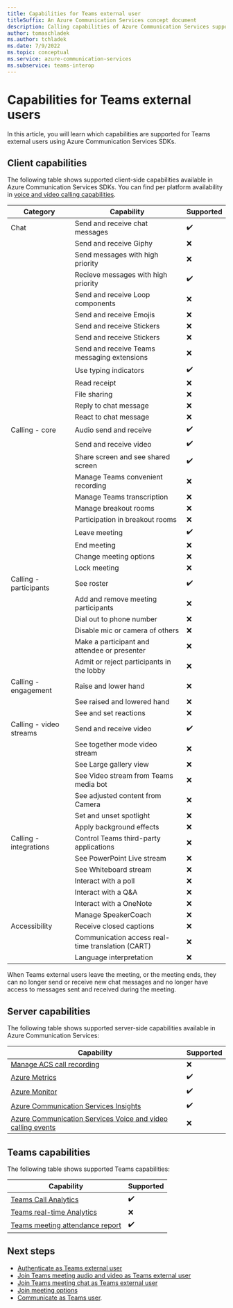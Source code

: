 ```yaml
---
title: Capabilities for Teams external user
titleSuffix: An Azure Communication Services concept document
description: Calling capabilities of Azure Communication Services support for Teams external users
author: tomaschladek
ms.author: tchladek
ms.date: 7/9/2022
ms.topic: conceptual
ms.service: azure-communication-services
ms.subservice: teams-interop
---
```


# Capabilities for Teams external users

In this article, you will learn which capabilities are supported for Teams external users using Azure Communication Services SDKs.

## Client capabilities
The following table shows supported client-side capabilities available in Azure Communication Services SDKs. You can find per platform availability in [voice and video calling capabilities](../../voice-video-calling/calling-sdk-features.md).

| Category | Capability | Supported |
| --- | --- | --- |
|Chat | Send and receive chat messages                | ✔️ |
| | Send and receive Giphy                        | ❌ |
| | Send messages with high priority              | ❌ |
| | Recieve messages with high priority           | ✔️ |
| | Send and receive Loop components              | ❌ |
| | Send and receive Emojis                       | ❌ |
| | Send and receive Stickers                     | ❌ |
| | Send and receive Stickers                     | ❌ |
| | Send and receive Teams messaging extensions   | ❌ |
| | Use typing indicators                         | ✔️ |
| | Read receipt                                  | ❌ |
| | File sharing                                  | ❌ |
| | Reply to chat message                         | ❌ |
| | React to chat message                         | ❌ |
|Calling - core | Audio send and receive          | ✔️ |
| | Send and receive video                        | ✔️ |
| | Share screen and see shared screen            | ✔️ |
| | Manage Teams convenient recording             | ❌ |
| | Manage Teams transcription                    | ❌ |
| | Manage breakout rooms                         | ❌ |
| | Participation in breakout rooms               | ❌ |
| | Leave meeting                                 | ✔️ |
| | End meeting                                   | ❌ |
| | Change meeting options                        | ❌ |
| | Lock meeting                                  | ❌ |
| Calling - participants| See roster              | ✔️ |
| | Add and remove meeting participants           | ❌ |
| | Dial out to phone number                      | ❌ |
| | Disable mic or camera of others               | ❌ |
| | Make a participant and attendee or presenter  | ❌ |
| | Admit or reject participants in the lobby     | ❌ |
| Calling - engagement | Raise and lower hand     | ❌ |
| | See raised and lowered hand | ❌ |
| | See and set reactions                         | ❌ |
| Calling - video streams | Send and receive video | ✔️ |
| | See together mode video stream                | ❌ |
| | See Large gallery view                        | ❌ |
| | See Video stream from Teams media bot         | ❌ |
| | See adjusted content from Camera              | ❌ |
| | Set and unset spotlight                       | ❌ |
| | Apply background effects                      | ❌ |
| Calling - integrations | Control Teams third-party applications | ❌ |
| | See PowerPoint Live stream                    | ❌ |
| | See Whiteboard stream                         | ❌ |
| | Interact with a poll                          | ❌ |
| | Interact with a Q&A                           | ❌ |
| | Interact with a OneNote                       | ❌ |
| | Manage SpeakerCoach                           | ❌ |
| Accessibility | Receive closed captions         | ❌ |
| | Communication access real-time translation (CART) | ❌ |
| | Language interpretation                       | ❌ |

When Teams external users leave the meeting, or the meeting ends, they can no longer send or receive new chat messages and no longer have access to messages sent and received during the meeting. 

## Server capabilities

The following table shows supported server-side capabilities available in Azure Communication Services:

|Capability | Supported |
| --- | --- |
| [Manage ACS call recording](../../voice-video-calling/call-recording.md)                                                        | ❌ |
| [Azure Metrics](../../metrics.md)                                                                                               | ✔️ |
| [Azure Monitor](../../logging-and-diagnostics.md)                                                                                  | ✔️ |
| [Azure Communication Services Insights](../../analytics/insights.md)                                                            | ✔️ |
| [Azure Communication Services Voice and video calling events](../../../../event-grid/communication-services-voice-video-events.md) | ❌ |


## Teams capabilities

The following table shows supported Teams capabilities:

|Capability | Supported |
| --- | --- |
| [Teams Call Analytics](/MicrosoftTeams/use-call-analytics-to-troubleshoot-poor-call-quality)              | ✔️ |
| [Teams real-time Analytics](/microsoftteams/use-real-time-telemetry-to-troubleshoot-poor-meeting-quality) | ❌ |
| [Teams meeting attendance report](/office/view-and-download-meeting-attendance-reports-in-teams-ae7cf170-530c-47d3-84c1-3aedac74d310) | ✔️ |

## Next steps

- [Authenticate as Teams external user](../../../quickstarts/access-tokens.md)
- [Join Teams meeting audio and video as Teams external user](../../../quickstarts/voice-video-calling/get-started-teams-interop.md)
- [Join Teams meeting chat as Teams external user](../../../quickstarts/chat/meeting-interop.md)
- [Join meeting options](../../../how-tos/calling-sdk/teams-interoperability.md)
- [Communicate as Teams user](../../teams-endpoint.md).
